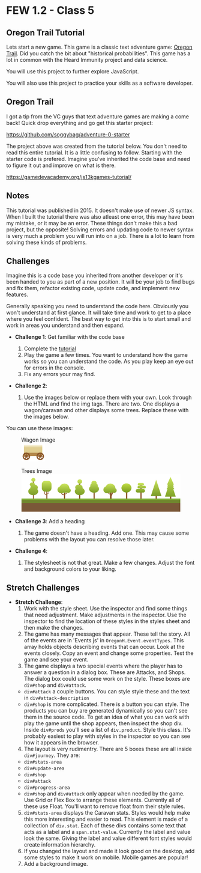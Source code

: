 # FEW 1.2 - Class 5

## Oregon Trail Tutorial

Lets start a new game. This game is a classic text adventure game: [Oregon Trail](https://en.wikipedia.org/wiki/The_Oregon_Trail_(series)). Did you catch the bit about "historical probabilities". This game has a lot in common with the Heard Immunity project and data science. 

You will use this project to further explore JavaScript. 

You will also use this project to practice your skills as a software developer.

## Oregon Trail

I got a tip from the VC guys that text adventure games are making a come back! Quick drop everything and go get this starter project: 

https://github.com/soggybag/adventure-0-starter

The project above was created from the tutorial below. You don't need to read this entire tutorial. It is a little confusing to follow. Starting with the starter code is prefered. Imagine you've inherited the code base and need to figure it out and improve on what is there. 

https://gamedevacademy.org/js13kgames-tutorial/

## Notes 

This tutorial was published in 2015. It doesn't make use of newer JS syntax. When I built the tutorial there was also atleast one error, this may have been my mistake, or it may be an error. These things don't make this a bad project, but the opposite! Solving errors and updating code to newer syntax is very much a problem you will run into on a job. There is a lot to learn from solving these kinds of problems. 

## Challenges 

Imagine this is a code base you inherited from another developer or it's been handed to you as part of a new position. It will be your job to find bugs and fix them, refactor existing code, update code, and implement new features. 

Generally speaking you need to understand the code here. Obviously you won't understand at first glance. It will take time and work to get to a place where you feel confident. The best way to get into this is to start small and work in areas you understand and then expand. 

- **Challenge 1**: Get familiar with the code base
  1. Complete the [tutorial](https://gamedevacademy.org/js13kgames-tutorial/)
  2. Play the game a few times. You want to understand how the game works so you can understand the code. As you play keep an eye out for errors in the console. 
  3. Fix any errors your may find. 

- **Challenge 2**: 
  1. Use the images below or replace them with your own. Look through the HTML and find the img tags. There are two. One displays a wagon/caravan and other displays some trees. Replace these with the images below. 

You can use these images: 

<figure>
  <figcaption>
    Wagon Image
  </figcaption>
  <img src="images/wagon.png">
</figure>

<figure>
  <figcaption>
    Trees Image
  </figcaption>
  <img src="images/Trees.png">
</figure>

- **Challenge 3**: Add a heading
  1. The game doesn't have a heading. Add one. This may cause some problems with the layout you can resolve those later.

- **Challenge 4**: 
  1. The stylesheet is not that great. Make a few changes. Adjust the font and background colors to your liking. 

## Stretch Challenges 

- **Stretch Challenge**: 
  1. Work with the style sheet. Use the inspector and find some things that need adjustment. Make adjustments in the inspector. Use the inspector to find the location of these styles in the styles sheet and then make the changes. 
  2. The game has many messages that appear. These tell the story. All of the events are in 'Events.js' in `OregonH.Event.eventTypes`. This array holds objects describing events that can occur. Look at the events closely. Copy an event and change some properties. Test the game and see your event. 
  3. The game displays a two special events where the player has to answer a question in a dialog box. These are Attacks, and Shops. The dialog box could use some work on the style. These boxes are `div#shop` and `div#attack`.   
    - `div#attack` a couple buttons. You can style style these and the text in `div#attack-description`
    - `div#shop` is more complicated. There is a button you can style. The products you can buy are generated dynamically so you can't see them in the source code. To get an idea of what you can work with play the game until the shop appears, then inspect the shop div. Inside `div#prods` you'll see a list of `div.product`. Style this class. It's probably easiest to play with styles in the inspector so you can see how it appears in the browser. 
  4. The layout is very rudimentry. There are 5 boxes these are all inside `div#journey`. They are: 
    - `div#stats-area`
    - `div#update-area`
    - `div#shop`
    - `div#attack`
    - `div#progress-area`
    - `div#shop` and `div#attack` only appear when needed by the game. Use Grid or Flex Box to arrange these elements. Currently all of these use Float. You'll want to remove float from their style rules. 
  5. `div#stats-area` displays the Caravan stats. Styles would help make this more interesting and easier to read. This element is made of a collection of `div.stat`. Each of these divs contains some text that acts as a label and a `span.stat-value`. Currently the label and value look the same. Giving the label and value different font styles would create information hierarchy. 
  6. If you changed the layout and made it look good on the desktop, add some styles to make it work on mobile. Mobile games are popular!
  7. Add a background image. 

  
